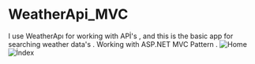 # WeatherApi_MVC
 I use WeatherApı for working with APİ's , and this is the basic app for searching weather data's . 
 Working with ASP.NET MVC Pattern .
![Home](https://user-images.githubusercontent.com/81222209/222542071-a2175dd9-433b-483e-887f-a21179488c4b.png)
![İndex](https://user-images.githubusercontent.com/81222209/222541976-b83d6d06-3121-4a74-b938-726d092f2cd6.png)
